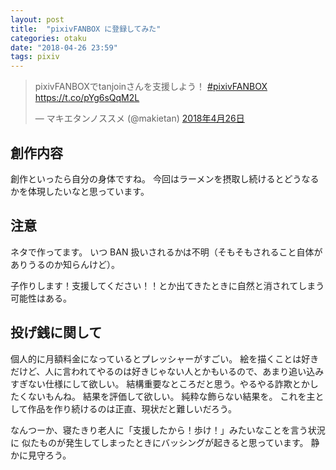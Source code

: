 ```yaml
---
layout: post
title:  "pixivFANBOX に登録してみた"
categories: otaku
date: "2018-04-26 23:59"
tags: pixiv
---
```


<blockquote class="twitter-tweet  tw-align-center" data-lang="ja"><p lang="ja" dir="ltr">pixivFANBOXでtanjoinさんを支援しよう！ <a href="https://twitter.com/hashtag/pixivFANBOX?src=hash&amp;ref_src=twsrc%5Etfw">#pixivFANBOX</a> <a href="https://t.co/pYg6sQqM2L">https://t.co/pYg6sQqM2L</a></p>&mdash; マキエタンノススメ (@makietan) <a href="https://twitter.com/makietan/status/989495992725659648?ref_src=twsrc%5Etfw">2018年4月26日</a></blockquote>
<script async src="https://platform.twitter.com/widgets.js" charset="utf-8"></script>


## 創作内容

創作といったら自分の身体ですね。
今回はラーメンを摂取し続けるとどうなるかを体現したいなと思っています。

## 注意

ネタで作ってます。
いつ BAN 扱いされるかは不明（そもそもされること自体がありうるのか知らんけど）。

子作りします！支援してください！！とか出てきたときに自然と消されてしまう可能性はある。

## 投げ銭に関して

個人的に月額料金になっているとプレッシャーがすごい。
絵を描くことは好きだけど、人に言われてやるのは好きじゃない人とかもいるので、あまり追い込みすぎない仕様にして欲しい。
結構重要なところだと思う。やるやる詐欺とかしたくないもんね。
結果を評価して欲しい。
純粋な飾らない結果を。
これを主として作品を作り続けるのは正直、現状だと難しいだろう。

なんつーか、寝たきり老人に「支援したから！歩け！」みたいなことを言う状況に
似たものが発生してしまったときにバッシングが起きると思っています。
静かに見守ろう。
